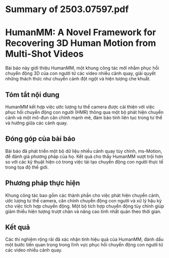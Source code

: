 # Summary of 2503.07597.pdf

# HumanMM: A Novel Framework for Recovering 3D Human Motion from Multi-Shot Videos

Bài báo này giới thiệu HumanMM, một khung công tác mới nhằm phục hồi chuyển động 3D của con người từ các video nhiều cảnh quay, giải quyết những thách thức như chuyển cảnh đột ngột và hiện tượng che khuất. 

## Tóm tắt nội dung
HumanMM kết hợp việc ước lượng tư thế camera được cải thiện với việc phục hồi chuyển động con người (HMR) thông qua một bộ phát hiện chuyển cảnh và một mô-đun căn chỉnh mạnh mẽ, đảm bảo tính liên tục trong tư thế và hướng giữa các cảnh quay. 

## Đóng góp của bài báo
Bài báo đã phát triển một bộ dữ liệu nhiều cảnh quay tùy chỉnh, ms-Motion, để đánh giá phương pháp của họ. Kết quả cho thấy HumanMM vượt trội hơn so với các kỹ thuật hiện có trong việc tái tạo chuyển động con người thực tế trong tọa độ thế giới. 

## Phương pháp thực hiện
Khung công tác bao gồm các thành phần cho việc phát hiện chuyển cảnh, ước lượng tư thế camera, căn chỉnh chuyển động con người và xử lý hậu kỳ cho việc tích hợp chuyển động. Một bộ tích hợp chuyển động tùy chỉnh giúp giảm thiểu hiện tượng trượt chân và nâng cao tính nhất quán theo thời gian.

## Kết quả
Các thí nghiệm rộng rãi đã xác nhận tính hiệu quả của HumanMM, đánh dấu một bước tiến quan trọng trong lĩnh vực phục hồi chuyển động con người từ các video nhiều cảnh quay.
